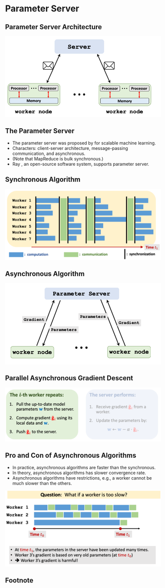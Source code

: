 # Parameter Server

## Parameter Server Architecture

![parallel\_computing\_client\_server](../.gitbook/assets/parallel_computing_client_server.png)

## The Parameter Server

* The parameter server was proposed by  for scalable machine learning.
* Characters: client-server architecture, message-passing communication, and asynchronous.
* \(Note that MapReduce is bulk synchronous.\)
* Ray , an open-source software system, supports parameter server.

## Synchronous Algorithm

![parallel\_synchronous\_algorithm\_1](../.gitbook/assets/parallel_synchronous_algorithm_1.png)

## Asynchronous Algorithm

![parameter\_server\_architecture\_1](../.gitbook/assets/parameter_server_architecture_1.png)

## Parallel Asynchronous Gradient Descent

![parallel\_asynchronous\_gradient\_descent\_1](../.gitbook/assets/parallel_asynchronous_gradient_descent_1.png)

## Pro and Con of Asynchronous Algorithms

* In practice, asynchronous algorithms are faster than the synchronous.
* In theory, asynchronous algorithms has slower convergence rate.
* Asynchronous algorithms have restrictions, e.g., a worker cannot be much slower than the others.

![Pro\_and\_Con\_of\_Asynchronous\_Algorithms](../.gitbook/assets/Pro_and_Con_of_Asynchronous_Algorithms.png)

## Footnote

